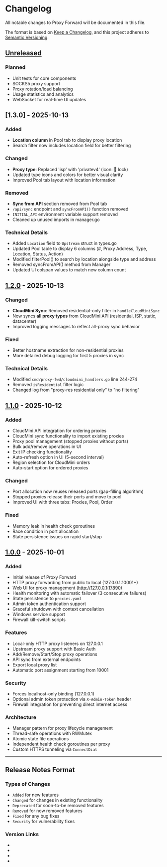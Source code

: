 # Changelog

All notable changes to Proxy Forward will be documented in this file.

The format is based on [Keep a Changelog](https://keepachangelog.com/en/1.0.0/),
and this project adheres to [Semantic Versioning](https://semver.org/spec/v2.0.0.html).

## [Unreleased]

### Planned
- Unit tests for core components
- SOCKS5 proxy support
- Proxy rotation/load balancing
- Usage statistics and analytics
- WebSocket for real-time UI updates

## [1.3.0] - 2025-10-13

### Added
- **Location column** in Pool tab to display proxy location
- Search filter now includes location field for better filtering

### Changed
- **Proxy type**: Replaced 'isp' with 'privatev4' (icon: 🔐 lock)
- Updated type icons and colors for better visual clarity
- Improved Pool tab layout with location information

### Removed
- **Sync from API** section removed from Pool tab
- `/api/sync` endpoint and `syncFromAPI()` function removed
- `INITIAL_API` environment variable support removed
- Cleaned up unused imports in manager.go

### Technical Details
- Added `Location` field to `Upstream` struct in types.go
- Updated Pool table to display 6 columns (#, Proxy Address, Type, Location, Status, Action)
- Modified filterPool() to search by location alongside type and address
- Removed syncFromAPI() method from Manager
- Updated UI colspan values to match new column count

## [1.2.0] - 2025-10-13

### Changed
- **CloudMini Sync**: Removed residential-only filter in `handleCloudMiniSync`
- Now syncs **all proxy types** from CloudMini API (residential, ISP, static, datacenter)
- Improved logging messages to reflect all-proxy sync behavior

### Fixed
- Better hostname extraction for non-residential proxies
- More detailed debug logging for first 5 proxies in sync

### Technical Details
- Modified `cmd/proxy-fwd/cloudmini_handlers.go` line 244-274
- Removed `isResidential` filter logic
- Changed log from "proxy-res residential only" to "no filtering"

## [1.1.0] - 2025-10-12

### Added
- CloudMini API integration for ordering proxies
- CloudMini sync functionality to import existing proxies
- Proxy pool management (stopped proxies without ports)
- Bulk add/remove operations in UI
- Exit IP checking functionality
- Auto-refresh option in UI (5-second interval)
- Region selection for CloudMini orders
- Auto-start option for ordered proxies

### Changed
- Port allocation now reuses released ports (gap-filling algorithm)
- Stopped proxies release their ports and move to pool
- Improved UI with three tabs: Proxies, Pool, Order

### Fixed
- Memory leak in health check goroutines
- Race condition in port allocation
- State persistence issues on rapid start/stop

## [1.0.0] - 2025-10-01

### Added
- Initial release of Proxy Forward
- HTTP proxy forwarding from public to local (127.0.0.1:10001+)
- Web UI for proxy management (http://127.0.0.1:17890)
- Health monitoring with automatic failover (3 consecutive failures)
- State persistence to `proxies.yaml`
- Admin token authentication support
- Graceful shutdown with context cancellation
- Windows service support
- Firewall kill-switch scripts

### Features
- Local-only HTTP proxy listeners on 127.0.0.1
- Upstream proxy support with Basic Auth
- Add/Remove/Start/Stop proxy operations
- API sync from external endpoints
- Export local proxy list
- Automatic port assignment starting from 10001

### Security
- Forces localhost-only binding (127.0.0.1)
- Optional admin token protection via `X-Admin-Token` header
- Firewall integration for preventing direct internet access

### Architecture
- Manager pattern for proxy lifecycle management
- Thread-safe operations with RWMutex
- Atomic state file operations
- Independent health check goroutines per proxy
- Custom HTTPS tunneling via `ConnectDial`

---

## Release Notes Format

### Types of Changes
- `Added` for new features
- `Changed` for changes in existing functionality
- `Deprecated` for soon-to-be removed features
- `Removed` for now removed features
- `Fixed` for any bug fixes
- `Security` for vulnerability fixes

### Version Links
- [Unreleased]: https://github.com/yourusername/proxy-fwd-windows/compare/v1.2.0...HEAD
- [1.2.0]: https://github.com/yourusername/proxy-fwd-windows/compare/v1.1.0...v1.2.0
- [1.1.0]: https://github.com/yourusername/proxy-fwd-windows/compare/v1.0.0...v1.1.0
- [1.0.0]: https://github.com/yourusername/proxy-fwd-windows/releases/tag/v1.0.0
